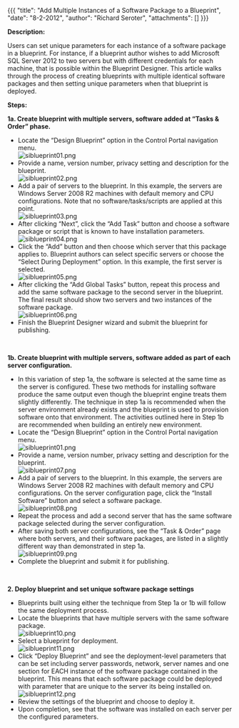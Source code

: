 {{{
  "title": "Add Multiple Instances of a Software Package to a Blueprint",
  "date": "8-2-2012",
  "author": "Richard Seroter",
  "attachments": []
}}}

<p><strong>Description:</strong>
</p>
<p>Users can set unique parameters for each instance of a software package in a blueprint. For instance, if a blueprint author wishes to add Microsoft SQL Server 2012 to two servers but with different credentials for each machine, that is possible within
  the Blueprint Designer. This article walks through the process of creating blueprints with multiple identical software packages and then setting unique parameters when that blueprint is deployed.</p>
<p><strong>Steps:</strong>
</p>
<p><strong>1a. Create blueprint with multiple servers, software added at “Tasks &amp; Order” phase.</strong>
</p>
<ul>
  <li>Locate the “Design Blueprint” option in the Control Portal navigation menu.
    <br /><img src="https://t3n.zendesk.com/attachments/token/ecsp8z8mhn9crln/?name=siblueprint01.png" alt="siblueprint01.png" />
  </li>
  <li>Provide a name, version number, privacy setting and description for the blueprint.
    <br /><img src="https://t3n.zendesk.com/attachments/token/0tg80o2nm8ut4xy/?name=siblueprint02.png" alt="siblueprint02.png" />
  </li>
  <li>Add a pair of servers to the blueprint. In this example, the servers are Windows Server 2008 R2 machines with default memory and CPU configurations. Note that no software/tasks/scripts are applied at this point.
    <br /><img src="https://t3n.zendesk.com/attachments/token/cwwqrpuaryeouc1/?name=siblueprint03.png" alt="siblueprint03.png" />
  </li>
  <li>After clicking “Next”, click the “Add Task” button and choose a software package or script that is known to have installation parameters.
    <br /><img src="https://t3n.zendesk.com/attachments/token/m2oryuwvztahd6g/?name=siblueprint04.png" alt="siblueprint04.png" />
  </li>
  <li>Click the “Add” button and then choose which server that this package applies to. Blueprint authors can select specific servers or choose the “Select During Deployment” option. In this example, the first server is selected.
    <br /><img src="https://t3n.zendesk.com/attachments/token/5o9bf7trcjrmppm/?name=siblueprint05.png" alt="siblueprint05.png" />
  </li>
  <li>After clicking the “Add Global Tasks” button, repeat this process and add the same software package to the second server in the blueprint. The final result should show two servers and two instances of the software package.
    <br /><img src="https://t3n.zendesk.com/attachments/token/avhv6mt3bq2ccqx/?name=siblueprint06.png" alt="siblueprint06.png" />
  </li>
  <li>Finish the Blueprint Designer wizard and submit the blueprint for publishing.</li>
</ul>
<p>&nbsp;</p>
<p><strong>1b. Create blueprint with multiple servers, software added as part of each server configuration.</strong>
</p>
<ul>
  <li>In this variation of step 1a, the software is selected at the same time as the server is configured. These two methods for installing software produce the same output even though the blueprint engine treats them slightly differently. The technique in
    step 1a is recommended when the server environment already exists and the blueprint is used to provision software onto that environment. The activities outlined here in Step 1b are recommended when building an entirely new environment.</li>
  <li>Locate the “Design Blueprint” option in the Control Portal navigation menu.
    <br /><img src="https://t3n.zendesk.com/attachments/token/0wnux08bmjiz4zn/?name=siblueprint01.png" alt="siblueprint01.png" />
  </li>
  <li>Provide a name, version number, privacy setting and description for the blueprint.
    <br /><img src="https://t3n.zendesk.com/attachments/token/gvj9wjfgy4apyxv/?name=siblueprint07.png" alt="siblueprint07.png" />
  </li>
  <li>Add a pair of servers to the blueprint. In this example, the servers are Windows Server 2008 R2 machines with default memory and CPU configurations. On the server configuration page, click the “Install Software” button and select a software package.
    <br /><img src="https://t3n.zendesk.com/attachments/token/w1l2ekiosw1mrcc/?name=siblueprint08.png" alt="siblueprint08.png" />
  </li>
  <li>Repeat the process and add a second server that has the same software package selected during the server configuration.</li>
  <li>After saving both server configurations, see the “Task &amp; Order” page where both servers, and their software packages, are listed in a slightly different way than demonstrated in step 1a.
    <br /><img src="https://t3n.zendesk.com/attachments/token/k3buy6rwlptlaxw/?name=siblueprint09.png" alt="siblueprint09.png" />
  </li>
  <li>Complete the blueprint and submit it for publishing.</li>
</ul>
<p>&nbsp;</p>
<p><strong>2. Deploy blueprint and set unique software package settings</strong>
</p>
<ul>
  <li>Blueprints built using either the technique from Step 1a or 1b will follow the same deployment process.</li>
  <li>Locate the blueprints that have multiple servers with the same software package.
    <br /><img src="https://t3n.zendesk.com/attachments/token/zmy350gn0ar40rj/?name=siblueprint10.png" alt="siblueprint10.png" />
  </li>
  <li>Select a blueprint for deployment.
    <br /><img src="https://t3n.zendesk.com/attachments/token/ghjfngcjiiaiobv/?name=siblueprint11.png" alt="siblueprint11.png" />
  </li>
  <li>Click “Deploy Blueprint” and see the deployment-level parameters that can be set including server passwords, network, server names and one section for EACH instance of the software package contained in the blueprint. This means that each software package
    could be deployed with parameter that are unique to the server its being installed on.
    <br /><img src="https://t3n.zendesk.com/attachments/token/k1uim9lsddsntgc/?name=siblueprint12.png" alt="siblueprint12.png" />
  </li>
  <li>Review the settings of the blueprint and choose to deploy it.</li>
  <li>Upon completion, see that the software was installed on each server per the configured parameters.</li>
</ul>